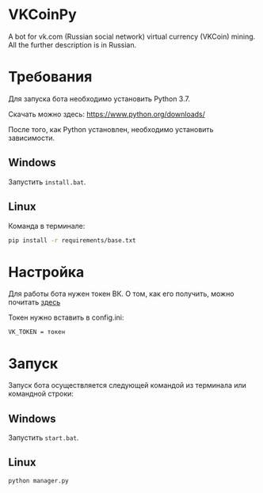 # VKCoinPy
A bot for vk.com (Russian social network) virtual currency (VKCoin) mining. All the further description is in Russian.

# Требования
Для запуска бота необходимо установить Python 3.7.

Скачать можно здесь:
https://www.python.org/downloads/

После того, как Python установлен, необходимо установить зависимости. 


## Windows
Запустить `install.bat`.

## Linux
Команда в терминале:

```bash
pip install -r requirements/base.txt
```

# Настройка
Для работы бота нужен токен ВК. О том, как его получить, можно почитать [здесь](https://github.com/cursedseal/VCoinX#%D0%BF%D0%BE%D0%BB%D1%83%D1%87%D0%B5%D0%BD%D0%B8%D0%B5-%D1%82%D0%BE%D0%BA%D0%B5%D0%BD%D0%B0)

Токен нужно вставить в config.ini:

```
VK_TOKEN = токен
```

# Запуск
Запуск бота осуществляется следующей командой из терминала или командной строки: 

## Windows
Запустить `start.bat`. 

## Linux
```
python manager.py
```